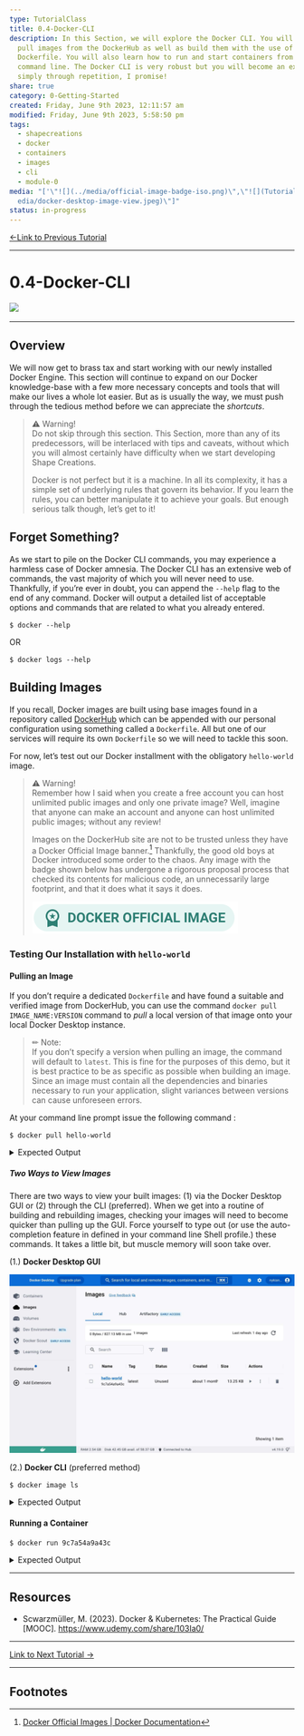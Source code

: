 ```yaml
---  
type: TutorialClass  
title: 0.4-Docker-CLI  
description: In this Section, we will explore the Docker CLI. You will learn to  
  pull images from the DockerHub as well as build them with the use of a  
  Dockerfile. You will also learn how to run and start containers from the  
  command line. The Docker CLI is very robust but you will become an expert  
  simply through repetition, I promise!  
share: true  
category: 0-Getting-Started  
created: Friday, June 9th 2023, 12:11:57 am  
modified: Friday, June 9th 2023, 5:58:50 pm  
tags:  
  - shapecreations  
  - docker  
  - containers  
  - images  
  - cli  
  - module-0  
media: "['\"![](../media/official-image-badge-iso.png)\",\"![](Tutorial/m\  
  edia/docker-desktop-image-view.jpeg)\"]"  
status: in-progress  
---  
```

  
  
[←Link to Previous Tutorial](./0.3-Docker-Primer.md#)  
  
---  
  
# 0.4-Docker-CLI  
  
![](https://img.shields.io/badge/-Docker-2496ED?logo=docker&logoColor=white&style=plastic)  
  
---  
  
## Overview  
  
We will now get to brass tax and start working with our newly installed Docker Engine. This section will continue to expand on our Docker knowledge-base with a few more necessary concepts and tools that will make our lives a whole lot easier. But as is usually the way, we must push through the tedious method before we can appreciate the *shortcuts*.  
  
> ⚠ Warning!    
> Do not skip through this section. This Section, more than any of its predecessors, will be interlaced with tips and caveats, without which you will almost certainly have difficulty when we start developing Shape Creations.  
>  
> Docker is not perfect but it is a machine. In all its complexity, it has a simple set of underlying rules that govern its behavior. If you learn the rules, you can better manipulate it to achieve your goals. But enough serious talk though, let’s get to it!  
  
## Forget Something?  
  
As we start to pile on the Docker CLI commands, you may experience a harmless case of Docker amnesia. The Docker CLI has an extensive web of commands, the vast majority of which you will never need to use. Thankfully, if you’re ever in doubt, you can append the `--help` flag to the end of any command. Docker will output a detailed list of acceptable options and commands that are related to what you already entered.  
  
```shell  
$ docker --help  
```  
  
OR  
  
```shell  
$ docker logs --help  
```  
  
## Building Images  
  
If you recall, Docker images are built using base images found in a repository called [DockerHub](https://hub.docker.com/) which can be appended with our personal configuration using something called a `Dockerfile`. All but one of our services will require its own `Dockerfile` so we will need to tackle this soon.  
  
For now, let’s test out our Docker installment with the obligatory `hello-world` image.  
  
> ⚠ Warning!    
> Remember how I said when you create a free account you can host unlimited public images and only one private image? Well, imagine that anyone can make an account and anyone can host unlimited public images; without any review!  
>  
> Images on the DockerHub site are not to be trusted unless they have a Docker Official Image banner.[^1] Thankfully, the good old boys at Docker introduced some order to the chaos. Any image with the badge shown below has undergone a rigorous proposal process that checked its contents for malicious code, an unnecessarily large footprint, and that it does what it says it does.  
>  
> ![](../media/official-image-badge-iso.png)  
  
### Testing Our Installation with `hello-world`  
  
#### Pulling an Image  
  
If you don’t require a dedicated `Dockerfile` and have found a suitable and verified image from DockerHub, you can use the command `docker pull IMAGE_NAME:VERSION` command to *pull* a local version of that image onto your local Docker Desktop instance.  
  
> ✏ Note:    
> If you don’t specify a version when pulling an image, the command will default to `latest`. This is fine for the purposes of this demo, but it is best practice to be as specific as possible when building an image. Since an image must contain all the dependencies and binaries necessary to run your application, slight variances between versions can cause unforeseen errors.  
  
At your command line prompt issue the following command :  
  
```shell  
$ docker pull hello-world  
```  
  
<details>  
	<summary>Expected Output</summary>  
  
```shell  
Using default tag: latest  
latest: Pulling from library/hello-world  
719385e32844: Pull complete  
Digest: sha256:fc6cf906cbfa013e80938cdf0bb199fbdbb86d6e3e013783e5a766f50f5dbce0  
Status: Downloaded newer image for hello-world:latest  
docker.io/library/hello-world:latest   
```  
  
</details>  
  
##### Two Ways to View Images  
  
There are two ways to view your built images: (1) via the Docker Desktop GUI or (2) through the CLI (preferred). When we get into a routine of building and rebuilding images, checking your images will need to become quicker than pulling up the GUI. Force yourself to type out (or use the auto-completion feature in defined in your command line Shell profile.) these commands. It takes a little bit, but muscle memory will soon take over.  
  
(1.) **Docker Desktop GUI**    
  
![](../media/docker-desktop-image-view.jpeg)  
  
(2.) **Docker CLI** (preferred method)  
  
```shell  
$ docker image ls  
```  
  
<details>  
	<summary>Expected Output</summary>  
  
```shell  
REPOSITORY    TAG       IMAGE ID       CREATED       SIZE  
hello-world   latest    9c7a54a9a43c   5 weeks ago   13.3kB  
```  
  
</details>  
  
#### Running a Container  
  
```shell  
$ docker run 9c7a54a9a43c  
```  
  
<details>  
	<summary>Expected Output</summary>  
  
```shell  
Hello from Docker!  
This message shows that your installation appears to be working correctly.  
  
To generate this message, Docker took the following steps:  
 1. The Docker client contacted the Docker daemon.  
 2. The Docker daemon pulled the "hello-world" image from the Docker Hub.  
    (amd64)  
 3. The Docker daemon created a new container from that image which runs the  
    executable that produces the output you are currently reading.  
 4. The Docker daemon streamed that output to the Docker client, which sent it  
    to your terminal.  
  
To try something more ambitious, you can run an Ubuntu container with:  
 $ docker run -it ubuntu bash  
  
Share images, automate workflows, and more with a free Docker ID:  
 https://hub.docker.com/  
  
For more examples and ideas, visit:  
 https://docs.docker.com/get-started/  
```  
  
</details>  
  
---  
  
## Resources  
  
- Scwarzmüller, M. (2023). Docker & Kubernetes: The Practical Guide [MOOC]. <https://www.udemy.com/share/103Ia0/>  
  
---  
  
[Link to Next Tutorial →](.md#)  
  
---  
  
## Footnotes  
  
[^1]: [Docker Official Images | Docker Documentation](https://docs.docker.com/docker-hub/official_images/)  
